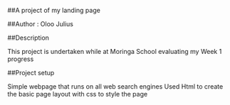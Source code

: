 ##A project of my landing page

##Author : Oloo Julius

##Description

This project is undertaken while at Moringa School evaluating my Week 1 progress

##Project setup

Simple webpage that runs on all web search engines
Used Html to create the basic page layout with css to style the page

